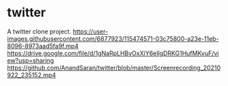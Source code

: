 # twitter

A twitter clone project.
https://user-images.githubusercontent.com/6877923/115474571-03c75800-a23e-11eb-8096-8973aad5fa9f.mp4
https://drive.google.com/file/d/1gNaRpLHBvOxXiY6eIlgDRKG1HufMKvuF/view?usp=sharing
https://github.com/AnandSaran/twitter/blob/master/Screenrecording_20210922_235152.mp4


